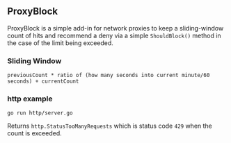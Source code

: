 ## ProxyBlock

ProxyBlock is a simple add-in for network proxies to keep a sliding-window count of hits and recommend a deny via a simple `ShouldBlock()` method in the case of the limit being exceeded.

###  Sliding Window

``` previousCount * ratio of (how many seconds into current minute/60 seconds) + currentCount ```

### http example

```go run http/server.go```

Returns `http.StatusTooManyRequests` which is status code `429` when the count is exceeded.